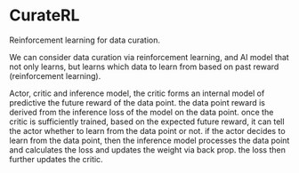 # CurateRL
Reinforcement learning for data curation.

We can consider data curation via reinforcement learning, and AI model that not only learns, but learns which data to learn from based on past reward (reinforcement learning).

Actor, critic and inference model, the critic forms an internal model of predictive the future reward of the data point. the data point reward is derived from the inference loss of the model on the data point. once the critic is sufficiently trained, based on the expected future reward, it can tell the actor whether to learn from the data point or not. if the actor decides to learn from the data point, then the inference model processes the data point and calculates the loss and updates the weight via back prop. the loss then further updates the critic.
